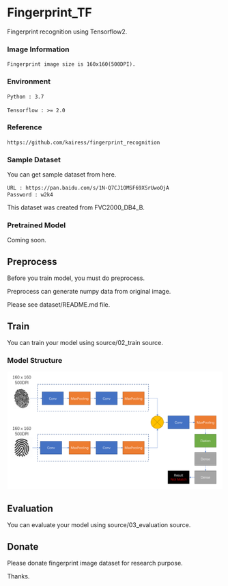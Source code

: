 # Fingerprint_TF
Fingerprint recognition using Tensorflow2.

### Image Information
    Fingerprint image size is 160x160(500DPI).

### Environment
    Python : 3.7

    Tensorflow : >= 2.0

### Reference
    https://github.com/kairess/fingerprint_recognition

### Sample Dataset
You can get sample dataset from here.

    URL : https://pan.baidu.com/s/1N-Q7CJ1OMSF69XSrUwoOjA
    Password : w2k4

This dataset was created from FVC2000_DB4_B.


### Pretrained Model
Coming soon.


## Preprocess

Before you train model, you must do preprocess.

Preprocess can generate numpy data from original image.

Please see dataset/README.md file.


## Train

You can train your model using source/02_train source.

### Model Structure

![Alt text](resource/Model_Structure.png "optional title")


## Evaluation

You can evaluate your model using source/03_evaluation source. 


## Donate
Please donate fingerprint image dataset for research purpose.

Thanks.
